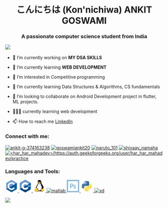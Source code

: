 <h1 align="center">こんにちは (Kon'nichiwa) ANKIT GOSWAMI</h1>
<h3 align="center">A passionate computer science student from India</h3>

<img src= "https://raw.githubusercontent.com/nixin72/nixin72/master/wave.gif">

- 🔭 I’m currently working on **MY DSA SKILLS**

- 🌱 I’m currently learning **WEB DEVELOPMENT**

- 👀 I’m interested in Competitive programming


- 🌱 I’m currently learning Data Structures & Algorithms, CS fundamentals


- 💞️ I’m looking to collaborate on Android Development project in flutter, ML projects.


- 🧑🏻‍💻 currently learning web development


- 📫 How to reach me [LinkedIn](https://www.linkedin.com/in/ankit-g-374163238/)

<h3 align="left">Connect with me:</h3>
<p align="left">
<a href="https://linkedin.com/in/ankit-g-374163238" target="blank"><img align="center" src="https://raw.githubusercontent.com/rahuldkjain/github-profile-readme-generator/master/src/images/icons/Social/linked-in-alt.svg" alt="ankit-g-374163238" height="30" width="40" /></a>
<a href="https://instagram.com/goswamiankit20" target="blank"><img align="center" src="https://raw.githubusercontent.com/rahuldkjain/github-profile-readme-generator/master/src/images/icons/Social/instagram.svg" alt="goswamiankit20" height="30" width="40" /></a>
<a href="https://www.hackerrank.com/naruto_101" target="blank"><img align="center" src="https://raw.githubusercontent.com/rahuldkjain/github-profile-readme-generator/master/src/images/icons/Social/hackerrank.svg" alt="naruto_101" height="30" width="40" /></a>
<a href="https://www.leetcode.com/shivaay_namaha" target="blank"><img align="center" src="https://raw.githubusercontent.com/rahuldkjain/github-profile-readme-generator/master/src/images/icons/Social/leet-code.svg" alt="shivaay_namaha" height="30" width="40" /></a>
<a href="https://auth.geeksforgeeks.org/user/<har_har_mahadev>/https://auth.geeksforgeeks.org/user/har_har_mahadev/practice" target="blank"><img align="center" src="https://raw.githubusercontent.com/rahuldkjain/github-profile-readme-generator/master/src/images/icons/Social/geeks-for-geeks.svg" alt="<har_har_mahadev>/https://auth.geeksforgeeks.org/user/har_har_mahadev/practice" height="30" width="40" /></a>
</p>

<h3 align="left">Languages and Tools:</h3>
<p align="left"> <a href="https://www.cprogramming.com/" target="_blank" rel="noreferrer"> <img src="https://raw.githubusercontent.com/devicons/devicon/master/icons/c/c-original.svg" alt="c" width="40" height="40"/> </a> <a href="https://www.w3schools.com/cpp/" target="_blank" rel="noreferrer"> <img src="https://raw.githubusercontent.com/devicons/devicon/master/icons/cplusplus/cplusplus-original.svg" alt="cplusplus" width="40" height="40"/> </a> <a href="https://www.linux.org/" target="_blank" rel="noreferrer"> <img src="https://raw.githubusercontent.com/devicons/devicon/master/icons/linux/linux-original.svg" alt="linux" width="40" height="40"/> </a> <a href="https://www.mathworks.com/" target="_blank" rel="noreferrer"> <img src="https://upload.wikimedia.org/wikipedia/commons/2/21/Matlab_Logo.png" alt="matlab" width="40" height="40"/> </a> <a href="https://www.photoshop.com/en" target="_blank" rel="noreferrer"> <img src="https://raw.githubusercontent.com/devicons/devicon/master/icons/photoshop/photoshop-line.svg" alt="photoshop" width="40" height="40"/> </a> <a href="https://www.python.org" target="_blank" rel="noreferrer"> <img src="https://raw.githubusercontent.com/devicons/devicon/master/icons/python/python-original.svg" alt="python" width="40" height="40"/> </a> <a href="https://www.adobe.com/products/xd.html" target="_blank" rel="noreferrer"> <img src="https://cdn.worldvectorlogo.com/logos/adobe-xd.svg" alt="xd" width="40" height="40"/> </a> </p>

<img src="https://github-readme-stats.vercel.app/api?username=SHIVAAYgod&&show_icons=true&title_color=ffffff&icon_color=bb2acf&text_color=daf7dc&bg_color=151515">

